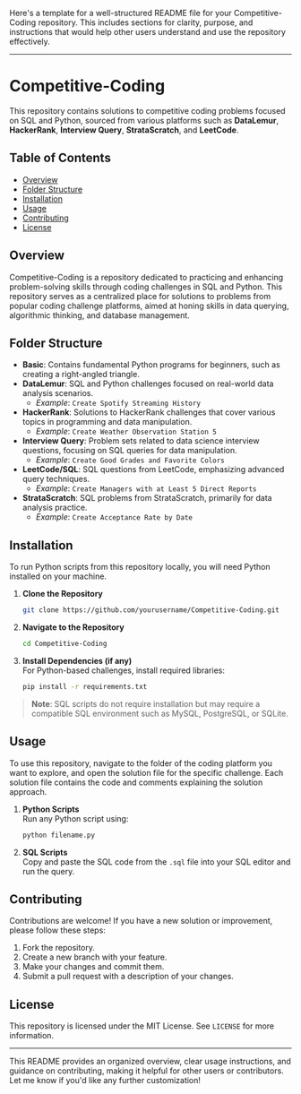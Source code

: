 Here's a template for a well-structured README file for your Competitive-Coding repository. This includes sections for clarity, purpose, and instructions that would help other users understand and use the repository effectively.

---

# Competitive-Coding

This repository contains solutions to competitive coding problems focused on SQL and Python, sourced from various platforms such as **DataLemur**, **HackerRank**, **Interview Query**, **StrataScratch**, and **LeetCode**.

## Table of Contents
- [Overview](#overview)
- [Folder Structure](#folder-structure)
- [Installation](#installation)
- [Usage](#usage)
- [Contributing](#contributing)
- [License](#license)

## Overview
Competitive-Coding is a repository dedicated to practicing and enhancing problem-solving skills through coding challenges in SQL and Python. This repository serves as a centralized place for solutions to problems from popular coding challenge platforms, aimed at honing skills in data querying, algorithmic thinking, and database management.

## Folder Structure

- **Basic**: Contains fundamental Python programs for beginners, such as creating a right-angled triangle.
- **DataLemur**: SQL and Python challenges focused on real-world data analysis scenarios.
  - *Example*: `Create Spotify Streaming History`
- **HackerRank**: Solutions to HackerRank challenges that cover various topics in programming and data manipulation.
  - *Example*: `Create Weather Observation Station 5`
- **Interview Query**: Problem sets related to data science interview questions, focusing on SQL queries for data manipulation.
  - *Example*: `Create Good Grades and Favorite Colors`
- **LeetCode/SQL**: SQL questions from LeetCode, emphasizing advanced query techniques.
  - *Example*: `Create Managers with at Least 5 Direct Reports`
- **StrataScratch**: SQL problems from StrataScratch, primarily for data analysis practice.
  - *Example*: `Create Acceptance Rate by Date`

## Installation

To run Python scripts from this repository locally, you will need Python installed on your machine. 

1. **Clone the Repository**
   ```bash
   git clone https://github.com/yourusername/Competitive-Coding.git
   ```
2. **Navigate to the Repository**
   ```bash
   cd Competitive-Coding
   ```
3. **Install Dependencies (if any)**  
   For Python-based challenges, install required libraries:
   ```bash
   pip install -r requirements.txt
   ```

> **Note**: SQL scripts do not require installation but may require a compatible SQL environment such as MySQL, PostgreSQL, or SQLite.

## Usage

To use this repository, navigate to the folder of the coding platform you want to explore, and open the solution file for the specific challenge. Each solution file contains the code and comments explaining the solution approach.

1. **Python Scripts**  
   Run any Python script using:
   ```bash
   python filename.py
   ```
2. **SQL Scripts**  
   Copy and paste the SQL code from the `.sql` file into your SQL editor and run the query.

## Contributing

Contributions are welcome! If you have a new solution or improvement, please follow these steps:
1. Fork the repository.
2. Create a new branch with your feature.
3. Make your changes and commit them.
4. Submit a pull request with a description of your changes.

## License

This repository is licensed under the MIT License. See `LICENSE` for more information.

---

This README provides an organized overview, clear usage instructions, and guidance on contributing, making it helpful for other users or contributors. Let me know if you'd like any further customization!
